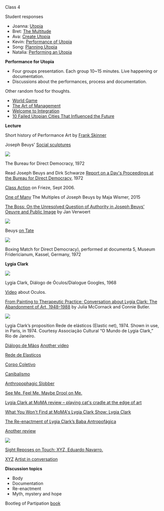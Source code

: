 Class 4

Student responses 

- Joanna: [Utopia](https://wp.nyu.edu/iamjoanna/2015/10/04/utopia/)
- Bret: [The Multitude](http://www.brettstiller.com/itpblog/the-multitude)
- Ava: [Create Utopia](http://www.imavahuang.com/?p=1246)
- Kevin: [Performance of Utopia](http://www.itp.kevings.com/performance-of-utopia/)
- Song: [Planning Utopia](http://www.songhitp.com/?p=806)
- Natalia: [Performing an Utopia](http://www.nataliacabrera.com/itp/2015/10/03/performing-an-utopia/)

**Performance for Utopia**

- Four groups presentation. Each group 10~15 minutes. Live happening or documentation.
- Discussions about the performances, process and documentation. 

Other random food for thoughts. 

- [World Game](https://en.wikipedia.org/wiki/World_Game)
- [The Art of Management](http://avant.org/media/art-of-management)
- [Welcome to Integration](http://www.nytimes.com/interactive/2014/08/20/style/tmagazine/welcome-to-the-integratron.html?_r=0)
- [10 Failed Utopian Cities That Influenced the Future](http://io9.com/10-failed-utopian-cities-that-influenced-the-future-1511695279)

**Lecture** 

Short history of Performance Art by [Frank Skinner](https://www.youtube.com/watch?v=CAz6a5FwZJQ)

Joseph Beuys' [Social sculptures](https://en.wikipedia.org/wiki/Social_sculpture)

![](http://m.blog.hu/ca/casestudiesforeducationalturn/image/Beuys_DirectDemocracy.jpg)

The Bureau for Direct Democracy, 1972 

Read Joseph Beuys and Dirk Schwarze[Report on a Day's Proceedings at the Bureau for Direct Democracy](http://beforebefore.net/196c/s15/media/beuys_in_participation.pdf), 1972

[Class Action](http://www.frieze.com/issue/article/class_action/) on Frieze, Sept 2006. 

[One of Many](http://www.walkerart.org/collections/publications/art-expanded/one-of-many-joseph-beuys/) The Multiples of Joseph Beuys by Maja Wismer, 2015


[The Boss: On the Unresolved Question of Authority in Joseph Beuys’ Oeuvre and Public Image](http://www.e-flux.com/journal/the-boss-on-the-unresolved-question-of-authority-in-joseph-beuys%E2%80%99-oeuvre-and-public-image/) by Jan Verwoert

![](https://c2.staticflickr.com/6/5817/21958153231_02a19ba01d_b.jpg) 

Beuys [on Tate](http://www.tate.org.uk/art/artworks/beuys-four-blackboards-t03594/text-catalogue-entry)


![](https://c1.staticflickr.com/1/744/21922310476_d2557a13e3_b.jpg)

Boxing Match for Direct Democracy), performed at documenta 5, Museum Fridericianum, Kassel, Germany, 1972

**Lygia Clark**

![](http://media.virbcdn.com/cdn_images/resize_1024x1365/7f/0a09d12a863f28f3-dialogue-goggles-1968.jpg)

Lygia Clark, Diálogo de Óculos/Dialogue Googles, 1968 

[Video](https://www.moma.org/explore/multimedia/audios/388/6795) about Oculos.

[From Painting to Therapeutic Practice: Conversation about Lygia Clark: The Abandonment of Art, 1948–1988](http://x-traonline.org/article/lygia-clark/) by Julia McCornack and Connie Butler. 

![](https://c1.staticflickr.com/1/755/21761315458_e8553c7203_b.jpg)

Lygia Clark’s proposition Rede de elásticos (Elastic net), 1974. Shown in use, in Paris, in 1974. Courtesy Associação Cultural “O Mundo de Lygia Clark,” Rio de Janeiro.

[Diálogo de Mãos](https://www.youtube.com/watch?v=lUO7yJ4dSHs) [Another video](https://www.youtube.com/watch?v=QSwsPjaBT68)

[Rede de Elasticos](https://www.youtube.com/watch?v=eLBtgVDs3qs)

[Corpo Coletivo](https://www.youtube.com/watch?v=GlZbO_TYwW0)

[Canibalismo](https://www.youtube.com/watch?v=jTcnMeVBbns)

[Anthropophagic Slobber](https://www.youtube.com/watch?v=ynq7JMXvWvA) 
 
[See Me. Feel Me. Maybe Drool on Me.](http://www.nytimes.com/2014/05/16/arts/design/lygia-clarks-many-twists-and-turns-at-moma.html?_r=0) 
 
[Lygia Clark at MoMA review – playing cat's cradle at the edge of art](http://www.theguardian.com/artanddesign/2014/may/29/lygia-clark-review-art-moma-new-york)
 
[What You Won't Find at MoMA's Lygia Clark Show: Lygia Clark](https://news.artnet.com/art-world/what-you-wont-find-at-momas-lygia-clark-show-lygia-clark-57100)
   
[The Re-enactment of Lygia Clark’s Baba Antropofágica ](http://www.brooklynrail.org/2008/10/local/the-re-enactment-of-lygia-clarks-baba-antropofgica-anthropophagic-drool)
 
[Another review](http://moussemagazine.it/lygia-clark-moma2014/)


![](https://c2.staticflickr.com/6/5666/21326338904_5354fbf194_b.jpg)

[Sight Reposes on Touch: XYZ, Eduardo Navarro.](http://www.navarroeduardo.com/XYZ.SARAH.DEMEUSE%20SHARJAH.BIENNIAL%20CATALOG.TEXT.pdf)

[XYZ](http://www.sharjahart.org/blog/2015/april/xyz)
[Artist in conversation](http://www.sharjahart.org/exhibitions-events/past-events-2014/october/sb12-associate-curator-ryan-inouye-in-conversation)

**Discussion topics**

- Body
- Documentation
- Re-enactment
- Myth, mystery and hope 

Bootleg of Partipation [book](http://monoskop.org/images/b/b1/Bishop_Claire_ed_Participation.pdf)